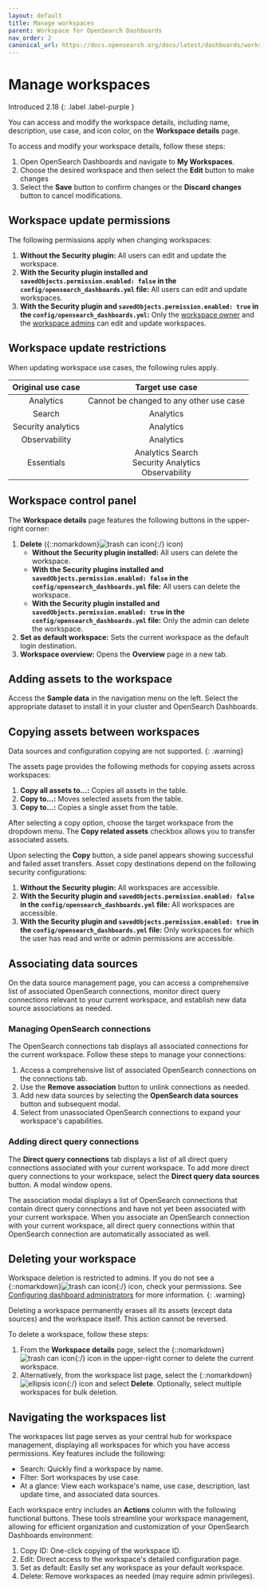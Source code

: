 ```yaml
---
layout: default
title: Manage workspaces
parent: Workspace for OpenSearch Dashboards
nav_order: 2
canonical_url: https://docs.opensearch.org/docs/latest/dashboards/workspace/manage-workspace/
---
```


# Manage workspaces
Introduced 2.18
{: .label .label-purple }

You can access and modify the workspace details, including name, description, use case, and icon color, on the **Workspace details** page. 

To access and modify your workspace details, follow these steps: 

1. Open OpenSearch Dashboards and navigate to **My Workspaces**.
2. Choose the desired workspace  and then select the **Edit** button to make changes
3. Select the **Save** button to confirm changes or the **Discard changes** button to cancel modifications.

## Workspace update permissions

The following permissions apply when changing workspaces:

1. **Without the Security plugin:** All users can edit and update the workspace.
2. **With the Security plugin installed and `savedObjects.permission.enabled: false` in the `config/opensearch_dashboards.yml` file:** All users can edit and update workspaces.
3. **With the Security plugin and `savedObjects.permission.enabled: true` in the `config/opensearch_dashboards.yml`:** Only the [workspace owner]({{site.url}}{{site.baseurl}}/dashboards/workspace/workspace-acl/#defining-workspace-collaborators) and the [workspace admins]({{site.url}}{{site.baseurl}}/dashboards/workspace/workspace-acl/#configuring-dashboard-administrators) can edit and update workspaces.

## Workspace update restrictions 

When updating workspace use cases, the following rules apply.

Original use case | Target use case |
:---: | :---:
Analytics  | Cannot be changed to any other use case
Search  | Analytics
Security analytics  | Analytics
Observability  | Analytics
Essentials  |    Analytics Search<br> Security Analytics<br> Observability

## Workspace control panel

The **Workspace details** page features the following buttons in the upper-right corner:

1. **Delete** ({::nomarkdown}<img src="{{site.url}}{{site.baseurl}}/images/dashboards/trash-can-icon.png" class="inline-icon" alt="trash can icon"/>{:/} icon)
    - **Without the Security plugin installed:** All users can delete the workspace.
    - **With the Security plugins installed and `savedObjects.permission.enabled: false` in the `config/opensearch_dashboards.yml` file:** All users can delete the workspace.
    - **With the Security plugin installed and `savedObjects.permission.enabled: true` in the `config/opensearch_dashboards.yml` file:** Only the admin can delete the workspace.
2. **Set as default workspace:** Sets the current workspace as the default login destination.
3. **Workspace overview:** Opens the **Overview** page in a new tab.

## Adding assets to the workspace

Access the **Sample data** in the navigation menu on the left. Select the appropriate dataset to install it in your cluster and OpenSearch Dashboards.

## Copying assets between workspaces

Data sources and configuration copying are not supported.
{: .warning}

The assets page provides the following methods for copying assets across workspaces:

1. **Copy all assets to...:** Copies all assets in the table.
2. **Copy to...:** Moves selected assets from the table.
3. **Copy to...:** Copies a single asset from the table.

After selecting a copy option, choose the target workspace from the dropdown menu. The **Copy related assets** checkbox allows you to transfer associated assets.

Upon selecting the **Copy** button, a side panel appears showing successful and failed asset transfers. Asset copy destinations depend on the following security configurations:
 
1. **Without the Security plugin:** All workspaces are accessible.
2. **With the Security plugin and `savedObjects.permission.enabled: false` in the `config/opensearch_dashboards.yml` file:** All workspaces are accessible.
3. **With the Security plugin and `savedObjects.permission.enabled: true` in the `config/opensearch_dashboards.yml` file:** Only workspaces for which the user has read and write or admin permissions are accessible.

## Associating data sources

On the data source management page, you can access a comprehensive list of associated OpenSearch connections, monitor direct query connections relevant to your current workspace, and establish new data source associations as needed.

### Managing OpenSearch connections

The OpenSearch connections tab displays all associated connections for the current workspace. Follow these steps to manage your connections:

1. Access a comprehensive list of associated OpenSearch connections on the connections tab.
2. Use the **Remove association** button to unlink connections as needed.
3. Add new data sources by selecting the **OpenSearch data sources** button and subsequent modal.
4. Select from unassociated OpenSearch connections to expand your workspace's capabilities.

### Adding direct query connections

The **Direct query connections** tab displays a list of all direct query connections associated with your current workspace. To add more direct query connections to your workspace, select the **Direct query data sources** button. A modal window opens.

The association modal displays a list of OpenSearch connections that contain direct query connections and have not yet been associated with your current workspace. When you associate an OpenSearch connection with your current workspace, all direct query connections within that OpenSearch connection are automatically associated as well.

## Deleting your workspace

Workspace deletion is restricted to admins. If you do not see a {::nomarkdown}<img src="{{site.url}}{{site.baseurl}}/images/dashboards/trash-can-icon.png" class="inline-icon" alt="trash can icon"/>{:/} icon, check your permissions. See [Configuring dashboard administrators]({{site.url}}{{site.baseurl}}/dashboards/workspace/workspace-acl/#configuring-dashboard-administrators) for more information.
{: .warning}

Deleting a workspace permanently erases all its assets (except data sources) and the workspace itself. This action cannot be reversed.

To delete a workspace, follow these steps:

1. From the **Workspace details** page, select the {::nomarkdown}<img src="{{site.url}}{{site.baseurl}}/images/dashboards/trash-can-icon.png" class="inline-icon" alt="trash can icon"/>{:/} icon in the upper-right corner to delete the current workspace.
2. Alternatively, from the workspace list page, select the {::nomarkdown}<img src="{{site.url}}{{site.baseurl}}/images/ellipsis-icon.png" class="inline-icon" alt="ellipsis icon"/>{:/} icon and select **Delete**. Optionally, select multiple workspaces for bulk deletion.

## Navigating the workspaces list

The workspaces list page serves as your central hub for workspace management, displaying all workspaces for which you have access permissions. Key features include the following: 

- Search: Quickly find a workspace by name.
- Filter: Sort workspaces by use case.
- At a glance: View each workspace's name, use case, description, last update time, and associated data sources.

Each workspace entry includes an **Actions** column with the following functional buttons. These tools streamline your workspace management, allowing for efficient organization and customization of your OpenSearch Dashboards environment:

1. Copy ID: One-click copying of the workspace ID.
2. Edit: Direct access to the workspace's detailed configuration page.
3. Set as default: Easily set any workspace as your default workspace.
4. Delete: Remove workspaces as needed (may require admin privileges).
